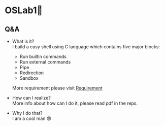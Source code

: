 # OSLab1🚀
## Q&A
- What is it?  
  I build a easy shell using C language which contains five major blocks:
  - Run builtin commands
  - Run external commands
  - Pipe
  - Redirection
  - Sandbox
    
  More requirement please visit [Requirement](https://gist.nju.edu.cn/course-os/docs/lab/lab1.html)
- How can I realize?  
  More info about how can I do it, please read pdf in the reps.
- Why I do that?  
  I am a cool man 😎

